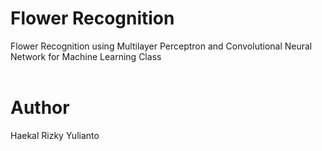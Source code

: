 # Flower Recognition
Flower Recognition using Multilayer Perceptron and Convolutional Neural Network for Machine Learning Class
<br />
<br />
# Author
Haekal Rizky Yulianto
